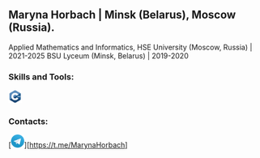 ## Maryna Horbach | Minsk (Belarus), Moscow (Russia).

 Applied Mathematics and Informatics, HSE University (Moscow, Russia) | 2021-2025
 BSU Lyceum (Minsk, Belarus) | 2019-2020


### Skills and Tools:

<img align="leaft" alt="C++" width="26px" src="https://raw.githubusercontent.com/github/explore/180320cffc25f4ed1bbdfd33d4db3a66eeeeb358/topics/cpp/cpp.png"/>

<br />

### Contacts:

[<img align="leaft" alt="Telegram" width="26px" src="https://raw.githubusercontent.com/github/explore/80688e429a7d4ef2fca1e82350fe8e3517d3494d/topics/telegram/telegram.png"/>][https://t.me/MarynaHorbach]
